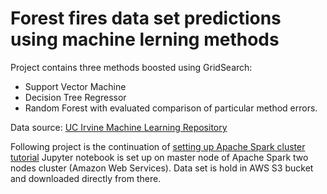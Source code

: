 # Forest fires data set predictions using machine lerning methods

Project contains three methods boosted using GridSearch:
- Support Vector Machine
- Decision Tree Regressor
- Random Forest
with evaluated comparison of particular method errors.

Data source: [UC Irvine Machine Learning Repository](https://archive.ics.uci.edu/ml/index.php)

Following project is the continuation of [setting up Apache Spark cluster tutorial](https://github.com/Velociraptorvelraptor/AWS-EC2-instances-Spark-cluster-configuration-with-Jupyter/blob/master/README.md)
Jupyter notebook is set up on master node of Apache Spark two nodes cluster (Amazon Web Services).
Data set is hold in AWS S3 bucket and downloaded directly from there.
